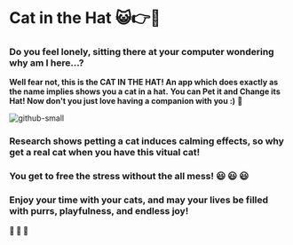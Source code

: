 # **Cat in the Hat** :smiley_cat::point_right::tophat:

### **Do you feel lonely, sitting there at your computer wondering why am I here...?**
**Well fear not, this is the CAT IN THE HAT! An app which does exactly as the name implies shows you a cat in a hat.**
**You can Pet it and Change its Hat! Now don't you just love having a companion with you :)**  :dancer:

![github-small](https://pbs.twimg.com/media/FsLVnfXXsAIXbQN.png)


### **Research shows petting a cat induces calming effects, so why get a real cat when you have this vitual cat!** 
### **You get to free the stress without the all mess!** :smiley:	:smiley:	:smiley:	

### **Enjoy your time with your cats, and may your lives be filled with purrs, playfulness, and endless joy!** 
**:smiling_face_with_three_hearts: :smiling_face_with_three_hearts: :smiling_face_with_three_hearts:**

